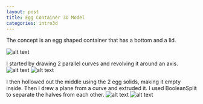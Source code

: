 ```yaml
---
layout: post
title: Egg Container 3D Model
categories: intro3d
---
```


The concept is an egg shaped container that has a bottom and a lid.

![alt text](https://raw.githubusercontent.com/jirrian/jirrian.github.io/master/images/intro3d/week2/egg_final.jpg)

I started by drawing 2 parallel curves and revolving it around an axis.
![alt text](https://raw.githubusercontent.com/jirrian/jirrian.github.io/master/images/intro3d/week2/egg1.jpg)
![alt text](https://raw.githubusercontent.com/jirrian/jirrian.github.io/master/images/intro3d/week2/egg2.jpg)

I then hollowed out the middle using the 2 egg solids, making it empty inside.
Then I drew a plane from a curve and extruded it. I used BooleanSplit to separate the halves from each other.
![alt text](https://raw.githubusercontent.com/jirrian/jirrian.github.io/master/images/intro3d/week2/egg3.jpg)
![alt text](https://raw.githubusercontent.com/jirrian/jirrian.github.io/master/images/intro3d/week2/egg5.jpg)

